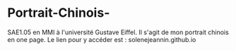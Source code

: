 # Portrait-Chinois-
SAE1.05 en MMI à l'université Gustave Eiffel. Il s'agit de mon portrait chinois en one page.
Le lien pour y accéder est : solenejeannin.github.io 
